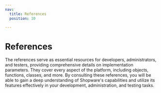 ```yaml
---
nav:
  title: References
  position: 10

---
```


# References

The references serve as essential resources for developers, administrators, and testers, providing comprehensive details on implementation parameters. They cover every aspect of the platform, including objects, functions, classes, and more. By consulting these references, you will be able to gain a deep understanding of Shopware's capabilities and utilize its features effectively in your development, administration, and testing tasks.
